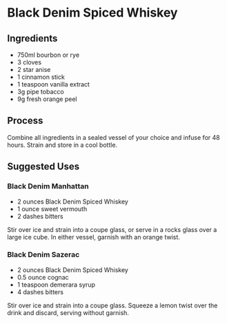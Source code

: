 # Black Denim Spiced Whiskey
## Ingredients
- 750ml bourbon or rye
- 3 cloves
- 2 star anise
- 1 cinnamon stick
- 1 teaspoon vanilla extract
- 3g pipe tobacco
- 9g fresh orange peel

## Process
Combine all ingredients in a sealed vessel of your choice and infuse for 48 hours. Strain and store in a cool bottle.

## Suggested Uses
### Black Denim Manhattan
- 2 ounces Black Denim Spiced Whiskey
- 1 ounce sweet vermouth
- 2 dashes bitters

Stir over ice and strain into a coupe glass, or serve in a rocks glass over a large ice cube. In either vessel, garnish with an orange twist.

### Black Denim Sazerac
- 2 ounces Black Denim Spiced Whiskey
- 0.5 ounce cognac
- 1 teaspoon demerara syrup
- 4 dashes bitters

Stir over ice and strain into a coupe glass. Squeeze a lemon twist over the drink and discard, serving without garnish.
